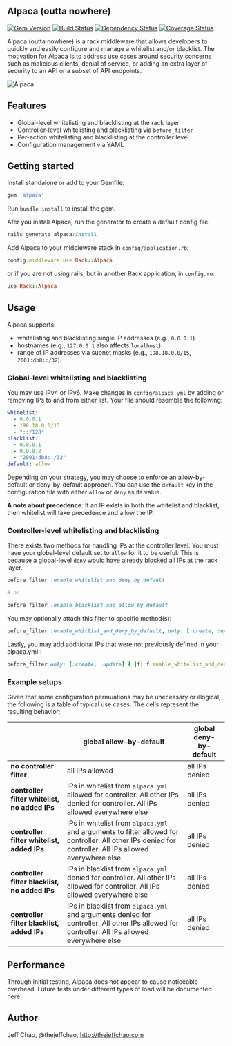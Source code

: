 ## Alpaca (outta nowhere)

[![Gem Version](https://badge.fury.io/rb/alpaca.png)](http://badge.fury.io/rb/alpaca)
[![Build Status](https://travis-ci.org/jeffchao/alpaca.png?branch=master)](https://travis-ci.org/jeffchao/alpaca)
[![Dependency Status](https://gemnasium.com/jeffchao/alpaca.png)](https://gemnasium.com/jeffchao/alpaca)
[![Coverage Status](https://coveralls.io/repos/jeffchao/alpaca/badge.png)](https://coveralls.io/r/jeffchao/alpaca)

Alpaca (outta nowhere) is a rack middleware that allows developers to quickly and easily configure and manage a whitelist and/or blacklist. The motivation for Alpaca is to address use cases around security concerns such as malicious clients, denial of service, or adding an extra layer of security to an API or a subset of API endpoints.

![Alpaca](https://raw.github.com/jeffchao/alpaca/master/alpaca.jpeg)

Features
----------

- Global-level whitelisting and blacklisting at the rack layer
- Controller-level whitelisting and blacklisting via `before_filter`
- Per-action whitelisting and blacklisting at the controller level
- Configuration management via YAML

Getting started
----------

Install standalone or add to your Gemfile:

```ruby
gem 'alpaca'
```

Run `bundle install` to install the gem.

Afer you install Alpaca, run the generator to create a default config file:

```ruby
rails generate alpaca:install
```

Add Alpaca to your middleware stack in `config/application.rb`:

```ruby
config.middleware.use Rack::Alpaca
```

or if you are not using rails, but in another Rack application, in `config.ru`:

```ruby
use Rack::Alpaca
```

Usage
----------

Alpaca supports:

- whitelisting and blacklisting single IP addresses (e.g., `0.0.0.1`)
- hostnames (e.g., `127.0.0.1` also affects `localhost`)
- range of IP addresses via subnet masks (e.g., `198.18.0.0/15`, `2001:db8::/32`).

### Global-level whitelisting and blacklisting

You may use IPv4 or IPv6. Make changes in `config/alpaca.yml` by adding or removing IPs to and from either list. Your file should resemble the following:

```yaml
whitelist:
  - 0.0.0.1
  - 198.18.0.0/15
  - "::/128"
blacklist:
  - 0.0.0.1
  - 0.0.0.2
  - "2001:db8::/32"
default: allow
```

Depending on your strategy, you may choose to enforce an allow-by-default or deny-by-default approach. You can use the `default` key in the configuration file with either `allow` or `deny` as its value.

**A note about precedence**: If an IP exists in both the whitelist and blacklist, then whitelist will take precedence and allow the IP.

### Controller-level whitelisting and blacklisting

There exists two methods for handling IPs at the controller level. You must have your global-level default set to `allow` for it to be useful. This is because a global-level `deny` would have already blocked all IPs at the rack layer.

```ruby
before_filter :enable_whitelist_and_deny_by_default

# or

before_filter :enable_blacklist_and_allow_by_default
```

You may optionally attach this filter to specific method(s):

```ruby
before_filter :enable_whitlist_and_deny_by_default, only: [:create, :update]
```

Lastly, you may add additional IPs that were not previously defined in your alpaca.yml`:

```ruby
before_filter only: [:create, :update] { |f| f.enable_whitelist_and_deny_by_default(['0.0.0.1']) }
```

### Example setups

Given that some configuration permuations may be unecessary or illogical, the following is a table of typical use cases. The cells represent the resulting behavior:

|     | global allow-by-default | global deny-by-default |
| --- | ----------------------- | ---------------------- |
| **no controller filter** | all IPs allowed | all IPs denied |
| **controller filter whitelist, no added IPs** | IPs in whitelist from `alpaca.yml` allowed for controller. All other IPs denied for controller. All IPs allowed everywhere else | all IPs denied |
| **controller filter whitelist, added IPs** | IPs in whitelist from `alpaca.yml` and arguments to filter allowed for controller. All other IPs denied for controller. All IPs allowed everywhere else | all IPs denied |
| **controller filter blacklist, no added IPs** | IPs in blacklist from `alpaca.yml` denied for controller. All other IPs allowed for controller. All IPs allowed everywhere else | all IPs denied |
| **controller filter blacklist, added IPs** | IPs in blacklist from `alpaca.yml` and arguments denied for controller. All other IPs allowed for controller. All IPs allowed everywhere else | all IPs denied |

Performance
----------

Through initial testing, Alpaca does not appear to cause noticeable overhead. Future tests under different types of load will be documented here.

Author
----------

Jeff Chao, @thejeffchao, http://thejeffchao.com
